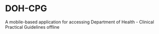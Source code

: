 # DOH-CPG
A mobile-based application for accessing Department of Health - Clinical Practical Guidelines offline
